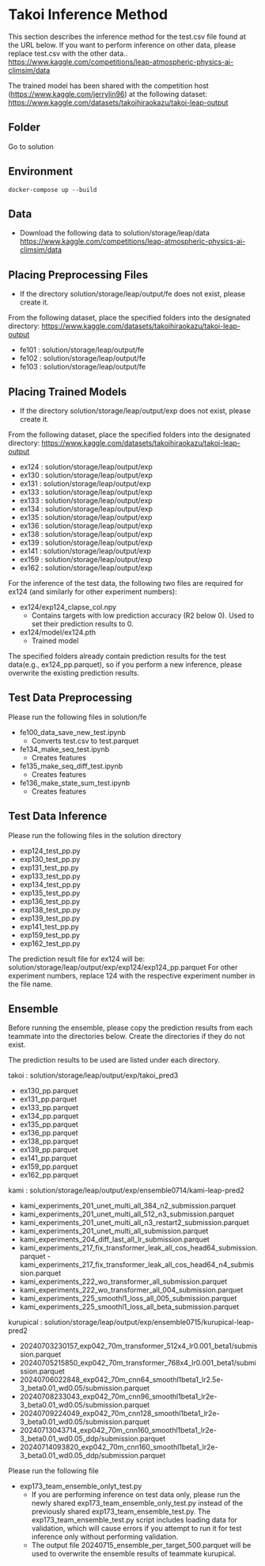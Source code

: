 # Takoi Inference Method
This section describes the inference method for the test.csv file found at the URL below. If you want to perform inference on other data, please replace test.csv with the other data..</br>
https://www.kaggle.com/competitions/leap-atmospheric-physics-ai-climsim/data

The trained model has been shared with the competition host (https://www.kaggle.com/jerrylin96) at the following dataset:
https://www.kaggle.com/datasets/takoihiraokazu/takoi-leap-output


## Folder
Go to solution

## Environment

```
docker-compose up --build
```

## Data
- Download the following data to solution/storage/leap/data
https://www.kaggle.com/competitions/leap-atmospheric-physics-ai-climsim/data

## Placing Preprocessing Files
- If the directory solution/storage/leap/output/fe does not exist, please create it.

From the following dataset, place the specified folders into the designated directory:
https://www.kaggle.com/datasets/takoihiraokazu/takoi-leap-output
- fe101 : solution/storage/leap/output/fe
- fe102 : solution/storage/leap/output/fe
- fe103 : solution/storage/leap/output/fe

## Placing Trained Models
- If the directory solution/storage/leap/output/exp does not exist, please create it.

From the following dataset, place the specified folders into the designated directory:
https://www.kaggle.com/datasets/takoihiraokazu/takoi-leap-output
- ex124 : solution/storage/leap/output/exp
- ex130 : solution/storage/leap/output/exp
- ex131 : solution/storage/leap/output/exp
- ex133 : solution/storage/leap/output/exp
- ex133 : solution/storage/leap/output/exp
- ex134 : solution/storage/leap/output/exp
- ex135 : solution/storage/leap/output/exp
- ex136 : solution/storage/leap/output/exp
- ex138 : solution/storage/leap/output/exp
- ex139 : solution/storage/leap/output/exp
- ex141 : solution/storage/leap/output/exp
- ex159 : solution/storage/leap/output/exp
- ex162 : solution/storage/leap/output/exp

For the inference of the test data, the following two files are required for ex124 (and similarly for other experiment numbers):

- ex124/exp124_clapse_col.npy
    - Contains targets with low prediction accuracy (R2 below 0). Used to set their prediction results to 0.
- ex124/model/ex124.pth
    - Trained model

The specified folders already contain prediction results for the test data(e.g., ex124_pp.parquet), so if you perform a new inference, please overwrite the existing prediction results.


## Test Data Preprocessing
Please run the following files in solution/fe </br>
- fe100_data_save_new_test.ipynb
    - Converts test.csv to test.parquet
- fe134_make_seq_test.ipynb
    - Creates features
- fe135_make_seq_diff_test.ipynb
    - Creates features
- fe136_make_state_sum_test.ipynb
    - Creates features

## Test Data Inference
Please run the following files in the solution directory
- exp124_test_pp.py
- exp130_test_pp.py
- exp131_test_pp.py
- exp133_test_pp.py
- exp134_test_pp.py
- exp135_test_pp.py
- exp136_test_pp.py
- exp138_test_pp.py
- exp139_test_pp.py
- exp141_test_pp.py
- exp159_test_pp.py
- exp162_test_pp.py

The prediction result file for ex124 will be:
solution/storage/leap/output/exp/exp124/exp124_pp.parquet
For other experiment numbers, replace 124 with the respective experiment number in the file name.

## Ensemble
Before running the ensemble, please copy the prediction results from each teammate into the directories below. Create the directories if they do not exist.

The prediction results to be used are listed under each directory.

takoi : solution/storage/leap/output/exp/takoi_pred3
- ex130_pp.parquet
- ex131_pp.parquet
- ex133_pp.parquet
- ex134_pp.parquet
- ex135_pp.parquet
- ex136_pp.parquet
- ex138_pp.parquet
- ex139_pp.parquet
- ex141_pp.parquet
- ex159_pp.parquet
- ex162_pp.parquet

kami : solution/storage/leap/output/exp/ensemble0714/kami-leap-pred2
- kami_experiments_201_unet_multi_all_384_n2_submission.parquet
- kami_experiments_201_unet_multi_all_512_n3_submission.parquet
- kami_experiments_201_unet_multi_all_n3_restart2_submission.parquet
- kami_experiments_201_unet_multi_all_submission.parquet
- kami_experiments_204_diff_last_all_lr_submission.parquet
- kami_experiments_217_fix_transformer_leak_all_cos_head64_submission.parquet
-kami_experiments_217_fix_transformer_leak_all_cos_head64_n4_submission.parquet
- kami_experiments_222_wo_transformer_all_submission.parquet
- kami_experiments_222_wo_transformer_all_004_submission.parquet
- kami_experiments_225_smoothl1_loss_all_005_submission.parquet
- kami_experiments_225_smoothl1_loss_all_beta_submission.parquet

kurupical : solution/storage/leap/output/exp/ensemble0715/kurupical-leap-pred2
- 20240703230157_exp042_70m_transformer_512x4_lr0.001_beta1/submission.parquet
- 20240705215850_exp042_70m_transformer_768x4_lr0.001_beta1/submission.parquet
- 20240706022848_exp042_70m_cnn64_smoothl1beta1_lr2.5e-3_beta0.01_wd0.05/submission.parquet
- 20240708233043_exp042_70m_cnn96_smoothl1beta1_lr2e-3_beta0.01_wd0.05/submission.parquet
- 20240709224049_exp042_70m_cnn128_smoothl1beta1_lr2e-3_beta0.01_wd0.05/submission.parquet
- 20240713043714_exp042_70m_cnn160_smoothl1beta1_lr2e-3_beta0.01_wd0.05_ddp/submission.parquet
- 20240714093820_exp042_70m_cnn160_smoothl1beta1_lr2e-3_beta0.01_wd0.05_ddp/submission.parquet

Please run the following file
- exp173_team_ensemble_onlyt_test.py
    - If you are performing inference on test data only, please run the newly shared exp173_team_ensemble_only_test.py instead of the previously shared exp173_team_ensemble_test.py. The exp173_team_ensemble_test.py script includes loading data for validation, which will cause errors if you attempt to run it for test inference only without performing validation.
    - The output file 20240715_ensemble_per_target_500.parquet will be used to overwrite the ensemble results of teammate kurupical.



